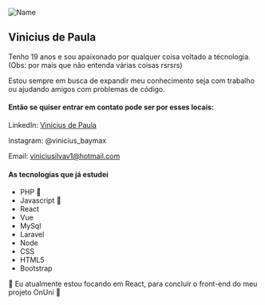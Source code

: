 ![Name](https://github.com/sharannyobasu/sharannyobasu/blob/master/Hello(1).gif)
## Vinicius de Paula

Tenho 19 anos e sou apaixonado por qualquer coisa voltado a técnologia.
(Obs: por mais que não entenda várias coisas rsrsrs)

Estou sempre em busca de expandir meu conhecimento seja com trabalho ou 
ajudando amigos com problemas de código.

#### Então se quiser entrar em contato pode ser por esses locais: 

LinkedIn: [Vinicius de Paula](https://www.linkedin.com/in/vincius-de-paula/)

Instagram: @vinicius_baymax

Email: viniciusilvav1@hotmail.com

#### As tecnologias que já estudei

- PHP 💙
- Javascript 💛
- React
- Vue
- MySql
- Laravel
- Node
- CSS
- HTML5
- Bootstrap

🌱 Eu atualmente estou focando em React, para concluir o front-end do meu projeto OnUni 🙂
